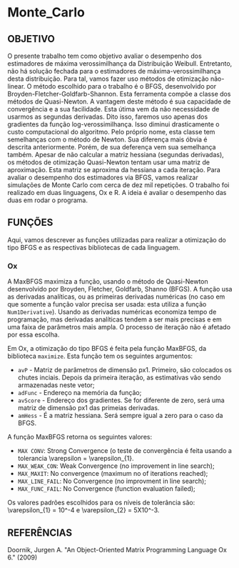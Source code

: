 # Monte_Carlo

## OBJETIVO

O presente trabalho tem como objetivo avaliar o desempenho dos estimadores de máxima verossimilhança da Distribuição Weibull.
Entretanto, não há solução fechada para o estimadores de máxima-verossimilhança desta distribuição. Para tal, vamos fazer uso 
métodos de otimização não-linear. O método escolhido para o trabalho é o BFGS, desenvolvido por Broyden-Fletcher-Goldfarb-Shannon.
Esta ferramenta compõe a classe dos métodos de Quasi-Newton. A vantagem deste método é sua capacidade de convergência e a sua 
facilidade. Esta útima vem da não necessidade de usarmos as segundas derivadas. Dito isso, faremos uso apenas dos gradientes da
função log-verossimilhança. Isso diminui drasticamente o custo computacional do algoritmo. Pelo próprio nome, esta classe tem 
semelhanças com o método de Newton. Sua diferença mais óbvia é descrita anteriormente. Porém, de sua deferença vem sua semelhança também. Apesar de não calcular a matriz hessiana (segundas derivadas), os métodos de otimização Quasi-Newton tentam usar uma matriz de aproximação. Esta matriz se aproxima da hessiana a cada iteração. Para avaliar o desempenho dos estimadores via BFGS, vamos realizar simulações de Monte Carlo com cerca de dez mil repetições. O trabalho foi realizado em duas linguagens, Ox e R. A ideia é avaliar o desempenho das duas em rodar o programa. 

## FUNÇÕES

Aqui, vamos descrever as funções utilizadas para realizar a otimização do tipo BFGS e as respectivas bibliotecas de cada linguagem.

### Ox

A MaxBFGS maximiza a função, usando o método de Quasi-Newton desenvolvido por Broyden, Fletcher, Goldfarb, Shanno (BFGS).  A função usa as derivadas analíticas, ou as primeiras derivadas numéricas (no caso em que somente a função valor precisa ser usada: esta utiliza a função `Num1Derivative`). Usando as derivadas numéricas economiza tempo de programação, mas derivadas analíticas tendem a ser mais precisas e em uma faixa de parâmetros mais ampla. O processo de iteração não é afetado por essa escolha. 

Em Ox, a otimização do tipo BFGS é feita pela função MaxBFGS, da biblioteca `maximize`. Esta função tem os seguintes argumentos:

* `avP` -  Matriz de parâmetros de dimensão px1. Primeiro, são colocados os chutes inciais. Depois da primeira iteração, as estimativas vão sendo armazenadas neste vetor;
* `adFunc` - Endereço na memória da função;
* `avScore` - Endereço dos gradientes. Se for diferente de zero, será uma matriz de dimensão px1 das primeias derivadas.
* `amHess` - É a matriz hessiana. Será sempre igual a zero para o caso da BFGS.

A função MaxBFGS retorna os seguintes valores:

* `MAX CONV`: Strong Convergence (o teste de convergência é feita usando a tolerancia \varepsilon = \varepsilon_{1}.
* `MAX_WEAK_CON`: Weak Convergence (no improvement in line search);
* `MAX_MAXIT`: No convergence (maximum no of iterations reached);
* `MAX_LINE_FAIL`: No Convergence (no improvment in line search);
* `MAX_FUNC_FAIL`: No Convergence (function evaluation failed);

Os valores padrões escolhidos para os níveis de tolerância são: \varepsilon_{1} = 10^-4 e \varepsilon_{2} = 5X10^-3.



## REFERÊNCIAS

 Doornik, Jurgen A. "An Object-Oriented Matrix Programming Language Ox 6." (2009)







